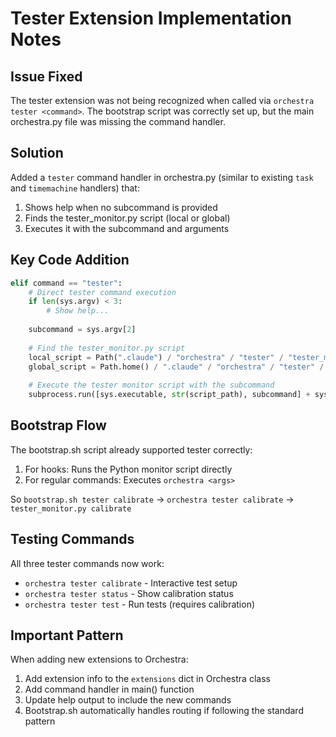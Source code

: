 # Tester Extension Implementation Notes

## Issue Fixed
The tester extension was not being recognized when called via `orchestra tester <command>`. The bootstrap script was correctly set up, but the main orchestra.py file was missing the command handler.

## Solution
Added a `tester` command handler in orchestra.py (similar to existing `task` and `timemachine` handlers) that:
1. Shows help when no subcommand is provided
2. Finds the tester_monitor.py script (local or global)
3. Executes it with the subcommand and arguments

## Key Code Addition
```python
elif command == "tester":
    # Direct tester command execution
    if len(sys.argv) < 3:
        # Show help...
    
    subcommand = sys.argv[2]
    
    # Find the tester_monitor.py script
    local_script = Path(".claude") / "orchestra" / "tester" / "tester_monitor.py"
    global_script = Path.home() / ".claude" / "orchestra" / "tester" / "tester_monitor.py"
    
    # Execute the tester monitor script with the subcommand
    subprocess.run([sys.executable, str(script_path), subcommand] + sys.argv[3:])
```

## Bootstrap Flow
The bootstrap.sh script already supported tester correctly:
1. For hooks: Runs the Python monitor script directly
2. For regular commands: Executes `orchestra <args>` 

So `bootstrap.sh tester calibrate` → `orchestra tester calibrate` → `tester_monitor.py calibrate`

## Testing Commands
All three tester commands now work:
- `orchestra tester calibrate` - Interactive test setup
- `orchestra tester status` - Show calibration status  
- `orchestra tester test` - Run tests (requires calibration)

## Important Pattern
When adding new extensions to Orchestra:
1. Add extension info to the `extensions` dict in Orchestra class
2. Add command handler in main() function
3. Update help output to include the new commands
4. Bootstrap.sh automatically handles routing if following the standard pattern